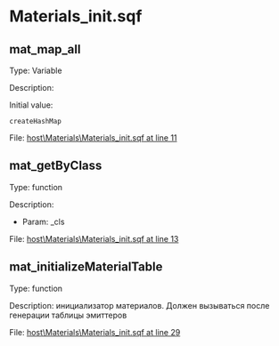 # Materials_init.sqf

## mat_map_all

Type: Variable

Description: 


Initial value:
```sqf
createHashMap
```
File: [host\Materials\Materials_init.sqf at line 11](../../../Src/host/Materials/Materials_init.sqf#L11)
## mat_getByClass

Type: function

Description: 
- Param: _cls

File: [host\Materials\Materials_init.sqf at line 13](../../../Src/host/Materials/Materials_init.sqf#L13)
## mat_initializeMaterialTable

Type: function

Description: инициализатор материалов. Должен вызываться после генерации таблицы эмиттеров


File: [host\Materials\Materials_init.sqf at line 29](../../../Src/host/Materials/Materials_init.sqf#L29)
